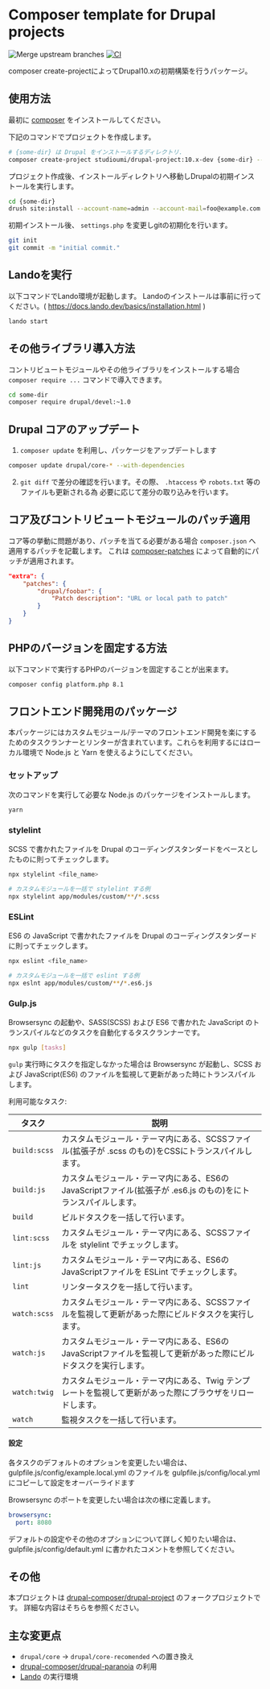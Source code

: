 # Composer template for Drupal projects

![Merge upstream branches](https://github.com/studioumi/drupal-project/workflows/Merge%20upstream%20branches/badge.svg)
[![CI](https://github.com/drupal-composer/drupal-project/actions/workflows/ci.yml/badge.svg?branch=10.x)](https://github.com/drupal-composer/drupal-project/actions/workflows/ci.yml)

composer create-projectによってDrupal10.xの初期構築を行うパッケージ。

## 使用方法

最初に [composer](https://getcomposer.org/doc/00-intro.md#installation-linux-unix-osx) をインストールしてください。

下記のコマンドでプロジェクトを作成します。

```bash
# {some-dir} は Drupal をインストールするディレクトリ.
composer create-project studioumi/drupal-project:10.x-dev {some-dir} --no-interaction
```

プロジェクト作成後、インストールディレクトリへ移動しDrupalの初期インストールを実行します。

```bash
cd {some-dir}
drush site:install --account-name=admin --account-mail=foo@example.com --account-pass=pass --locale=ja --db-url=mysql://user:password@host:port/dbname
```

初期インストール後、 `settings.php` を変更しgitの初期化を行います。

```bash
git init
git commit -m "initial commit."
```

## Landoを実行

以下コマンドでLando環境が起動します。
Landoのインストールは事前に行ってください。( https://docs.lando.dev/basics/installation.html )

```bash
lando start
```

## その他ライブラリ導入方法

コントリビュートモジュールやその他ライブラリをインストールする場合
`composer require ...` コマンドで導入できます。

```bash
cd some-dir
composer require drupal/devel:~1.0
```

## Drupal コアのアップデート

1. `composer update` を利用し、パッケージをアップデートします

```bash
composer update drupal/core-* --with-dependencies
```

2. `git diff` で差分の確認を行います。その際、 `.htaccess` や `robots.txt` 等のファイルも更新される為
   必要に応じて差分の取り込みを行います。

## コア及びコントリビュートモジュールのパッチ適用

コア等の挙動に問題があり、パッチを当てる必要がある場合 `composer.json` へ適用するパッチを記載します。
これは [composer-patches](https://github.com/cweagans/composer-patches) によって自動的にパッチが適用されます。

```json
"extra": {
    "patches": {
        "drupal/foobar": {
            "Patch description": "URL or local path to patch"
        }
    }
}
```

## PHPのバージョンを固定する方法

以下コマンドで実行するPHPのバージョンを固定することが出来ます。

```bash
composer config platform.php 8.1
```

## フロントエンド開発用のパッケージ

本パッケージにはカスタムモジュール/テーマのフロントエンド開発を楽にするためのタスクランナーとリンターが含まれています。これらを利用するにはローカル環境で Node.js と Yarn を使えるようにしてください。

### セットアップ

次のコマンドを実行して必要な Node.js のパッケージをインストールします。

```bash
yarn
```

### stylelint

SCSS で書かれたファイルを Drupal のコーディングスタンダードをベースとしたものに則ってチェックします。

```bash
npx stylelint <file_name>

# カスタムモジュールを一括で stylelint する例
npx stylelint app/modules/custom/**/*.scss
```

### ESLint

ES6 の JavaScript で書かれたファイルを Drupal のコーディングスタンダードに則ってチェックします。

```bash
npx eslint <file_name>

# カスタムモジュールを一括で eslint する例
npx eslnt app/modules/custom/**/*.es6.js
```

### Gulp.js

Browsersync の起動や、SASS(SCSS) および ES6 で書かれた JavaScript のトランスパイルなどのタスクを自動化するタスクランナーです。

```bash
npx gulp [tasks]
```

`gulp` 実行時にタスクを指定しなかった場合は Browsersync が起動し、SCSS および JavaScript(ES6) のファイルを監視して更新があった時にトランスパイルします。

利用可能なタスク:

|タスク|説明|
|-|-|
| `build:scss` | カスタムモジュール・テーマ内にある、SCSSファイル(拡張子が .scss のもの)をCSSにトランスパイルします。 |
| `build:js` | カスタムモジュール・テーマ内にある、ES6のJavaScriptファイル(拡張子が .es6.js のもの)をにトランスパイルします。 |
| `build` | ビルドタスクを一括して行います。 |
| `lint:scss` | カスタムモジュール・テーマ内にある、SCSSファイルを stylelint でチェックします。 |
| `lint:js` | カスタムモジュール・テーマ内にある、ES6のJavaScriptファイルを ESLint でチェックします。 |
| `lint` | リンタータスクを一括して行います。 |
| `watch:scss` | カスタムモジュール・テーマ内にある、SCSSファイルを監視して更新があった際にビルドタスクを実行します。 |
| `watch:js` | カスタムモジュール・テーマ内にある、ES6のJavaScriptファイルを監視して更新があった際にビルドタスクを実行します。 |
| `watch:twig` | カスタムモジュール・テーマ内にある、Twig テンプレートを監視して更新があった際にブラウザをリロードします。 |
| `watch` | 監視タスクを一括して行います。 |

#### 設定

各タスクのデフォルトのオプションを変更したい場合は、 gulpfile.js/config/example.local.yml のファイルを gulpfile.js/config/local.yml にコピーして設定をオーバーライドます

Browsersync のポートを変更したい場合は次の様に定義します。

```yaml
browsersync:
  port: 8080
```

デフォルトの設定やその他のオプションについて詳しく知りたい場合は、 gulpfile.js/config/default.yml に書かれたコメントを参照してください。

## その他

本プロジェクトは [drupal-composer/drupal-project](https://github.com/drupal-composer/drupal-project) のフォークプロジェクトです。
詳細な内容はそちらを参照ください。

## 主な変更点

- `drupal/core` -> `drupal/core-recomended` への置き換え
- [drupal-composer/drupal-paranoia](https://packagist.org/packages/drupal-composer/drupal-paranoia) の利用
- [Lando](https://docs.lando.dev/) の実行環境
